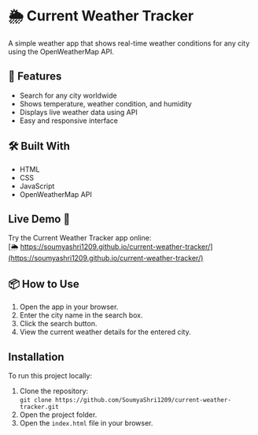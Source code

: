 # 🌦️ Current Weather Tracker

A simple weather app that shows real-time weather conditions for any city using the OpenWeatherMap API.

## 🚀 Features

- Search for any city worldwide
- Shows temperature, weather condition, and humidity
- Displays live weather data using API
- Easy and responsive interface

## 🛠️ Built With

- HTML
- CSS
- JavaScript
- OpenWeatherMap API

## Live Demo 🚀

Try the Current Weather Tracker app online:  
[🌦️ https://soumyashri1209.github.io/current-weather-tracker/](https://soumyashri1209.github.io/current-weather-tracker/)



## 📦 How to Use

1. Open the app in your browser.
2. Enter the city name in the search box.
3. Click the search button.
4. View the current weather details for the entered city.


## Installation

To run this project locally:

1. Clone the repository:  
   `git clone https://github.com/SoumyaShri1209/current-weather-tracker.git`
2. Open the project folder.
3. Open the `index.html` file in your browser.



